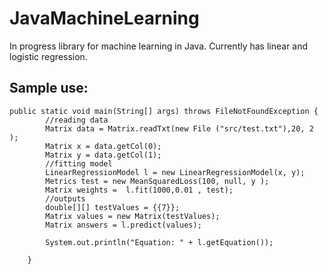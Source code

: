 # JavaMachineLearning
In progress library for machine learning in Java. Currently has linear and logistic regression. 

## Sample use: 

```
public static void main(String[] args) throws FileNotFoundException {
        //reading data 
        Matrix data = Matrix.readTxt(new File ("src/test.txt"),20, 2 );
        Matrix x = data.getCol(0);
        Matrix y = data.getCol(1);
        //fitting model
        LinearRegressionModel l = new LinearRegressionModel(x, y);
        Metrics test = new MeanSquaredLoss(100, null, y );
        Matrix weights =  l.fit(1000,0.01 , test);
        //outputs
        double[][] testValues = {{7}};
        Matrix values = new Matrix(testValues);
        Matrix answers = l.predict(values);

        System.out.println("Equation: " + l.getEquation());

    }
```
 
